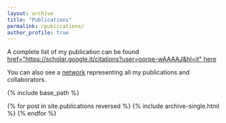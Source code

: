 ```yaml
---
layout: archive
title: "Publications"
permalink: /publications/
author_profile: true
---
```

<p> A complete list of my publication can be found <u><a>href="https://scholar.google.it/citations?user=oorpe-wAAAAJ&hl=it" here </a></u>
  
<p>You can also see a <u><a href="/publications/collab_network.html">network</a></u> representing all my publications and collaborators.</p>

<!--{% if author.googlescholar %}
  You can also find my articles on <u><a href="{{author.googlescholar}}">my Google Scholar profile</a>.</u>
{% endif %}-->

{% include base_path %}

{% for post in site.publications reversed %}
  {% include archive-single.html %}
{% endfor %}
